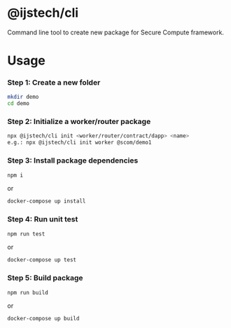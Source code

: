 # @ijstech/cli
Command line tool to create new package for Secure Compute framework.

# Usage
### Step 1: Create a new folder
```sh
mkdir demo
cd demo
```
 
### Step 2: Initialize a worker/router package
```sh
npx @ijstech/cli init <worker/router/contract/dapp> <name>
e.g.: npx @ijstech/cli init worker @scom/demo1
```
 
### Step 3: Install package dependencies
```sh
npm i
```
or
```sh
docker-compose up install
```

### Step 4: Run unit test
```sh
npm run test
```
or
```sh
docker-compose up test
```
### Step 5: Build package
```sh
npm run build
```
or
```sh
docker-compose up build
```
